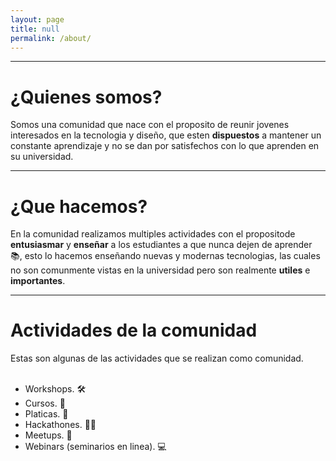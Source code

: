 ```yaml
---
layout: page
title: null
permalink: /about/
---
```


<amp-img width="600" height="300" layout="responsive" src="/Digital-Future//assets/images/digital-future.png">
</amp-img>

--------------------------------------------------------------------------------

# ¿Quienes somos?

Somos una comunidad que nace con el proposito de reunir jovenes interesados en la tecnologia y diseño, que esten **dispuestos** a mantener un constante aprendizaje y no se dan por satisfechos con lo que aprenden en su universidad.

--------------------------------------------------------------------------------

# ¿Que hacemos?

En la comunidad realizamos multiples actividades con el propositode **entusiasmar** y **enseñar** a los estudiantes a que nunca dejen de aprender 📚, esto lo hacemos enseñando nuevas y modernas tecnologias, las cuales no son comunmente vistas en la universidad pero son realmente **utiles** e **importantes**.

--------------------------------------------------------------------------------

# Actividades de la comunidad

Estas son algunas de las actividades que se realizan como comunidad.<br><br>

- Workshops. 🛠️
- Cursos. 📝
- Platicas. 💬
- Hackathones. 🧙‍♂️
- Meetups. 🤝
- Webinars (seminarios en linea). 💻
